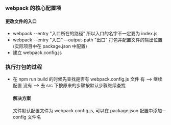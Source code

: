 ### webpack 的核心配置项

#### 更改文件的入口

- webpack --entry "入口所在的路径" 所以入口的名字不一定要为 index.js
- webpack --entry "入口" --output-path "出口" 打包并配置文件的输出位置 (实际项目中在 package.json 中配置)
- 建立 webpack.config.js

### 执行打包的过程

- 在 npm run build 的时候先查找是否有 webpack.config.js 文件
  有 --> 继续配置
  没有 --> 去 src 下按原来的步骤按默认步骤继续查找

  #### 解决方案

  文件默认配置文件为 webpack.config.js, 可以在 package.json 配置中添加--config 文件名
